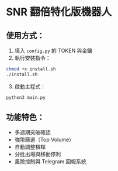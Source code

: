 # SNR 翻倍特化版機器人

## 使用方式：
1. 填入 `config.py` 的 TOKEN 與金鑰
2. 執行安裝指令：

```bash
chmod +x install.sh
./install.sh
```

3. 啟動主程式：

```bash
python3 main.py
```

## 功能特色：
- 多週期突破確認
- 強幣篩選（Top Volume）
- 自動調整槓桿
- 分批出場與移動停利
- 風險控制與 Telegram 回報系統
